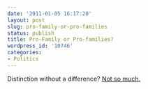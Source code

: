 ```yaml
---
date: '2011-01-05 16:17:28'
layout: post
slug: pro-family-or-pro-families
status: publish
title: Pro-Family or Pro-families?
wordpress_id: '10746'
categories:
- Politics
---
```


Distinction without a difference? [Not so much.](http://slacktivist.typepad.com/slacktivist/2011/01/pro-family-means-anti-families.html)
